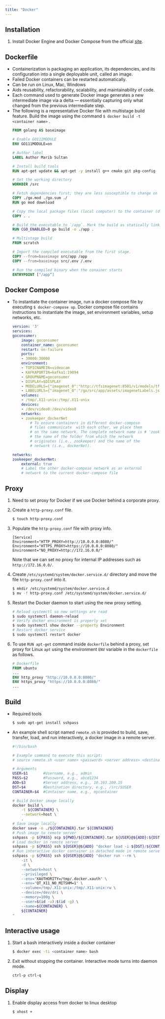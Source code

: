 ```yaml
---
title: "Docker"
---
```


## Installation
1. Install Docker Engine and Docker Compose from the official [site](https://docs.docker.com/install/linux/docker-ce/ubuntu/). 

## Dockerfile
+ Containerization is packaging an application, its dependencies, and its configuration into a single deployable unit, called an image.
+ Failed Docker containers can be restarted automatically.
+ Can be run on Linux, Mac, Windows
+ Aids reusability, refactorability, scalability, and maintainability of code.
+ Each command used to generate Docker image  generates a new intermediate image via a delta — essentially capturing only what changed from the previous intermediate step.
+ The following is a representative Docker file with multistage build feature. Build the image using the command `$ docker build -t <container name>` .
    ```dockerfile
    FROM golang AS baseimage

    # Enable GO111MODULE
    ENV GO111MODULE=on

    # Author label
    LABEL Author Marib Sultan

    # Install build tools
    RUN apt-get update && apt-get -y install g++ cmake git pkg-config

    # Set the working directory
    WORKDIR /src

    # Fetch dependencies first; they are less susceptible to change on every build and will therefore be cached for speeding up the next build
    COPY ./go.mod ./go.sum ./
    RUN go mod download

    # Copy the local package files (local computer) to the container (docker image)
    COPY . .

    # Build the executable to `/app`. Mark the build as statically linked.
    RUN CGO_ENABLED=0 go build -o ./app .

    # Multistage build
    FROM scratch

    # Import the compiled executable from the first stage.
    COPY --from=baseimage src/app /app
    COPY --from=baseimage src/.env /.env

    # Run the compiled binary when the conainer starts
    ENTRYPOINT ["/app“]
    ```

## Docker Compose
+ To instantiate the container image, run a docker compose file by executing `$ docker-compose up`. Docker compose file contains instructions to instantiate the image, set environment variables, setup networks, etc. 
    ```yml
    version: '3'
    services:
    goconsumer:
        image: goconsumer
        container_name: goconsumer 
        restart: on-failure
        ports:
        - 30000:30000
        environment:
        - TOPICNAMEIN=videocam
        - KAFKAPORTIN=kafka1:19094
        - GROUPNAME=goconsumer
        - DISPLAY=$DISPLAY
        - MODELURLS={"imagenet_0":"http://tfsimagenet:8501/v1/models/tfModel:predict"} 
        - LABELURLS={"imagenet_0":"/go/src/app/assets/imagenetLabels.json"} 
        volumes:
        - /tmp/.X11-unix:/tmp/.X11-unix 
        devices:
        - /dev/video0:/dev/video0 
        networks:
        - zookeeper_dockerNet 
            # To ensure containers in different docker-compose 
            # files communicate  with each other, we place them 
            # on the same network. The complete network name is # 'zookeeper_dockerNet'. It is derived by joining 
            # the name of the folder from which the network 
            # originates (i.e., zookeeper) and the name of the 
            # network (i.e., dockerNet).

    networks:
    zookeeper_dockerNet:
        external: true 
        # Label the other docker-compose network as an external 
        # network to the current docker-compose file
    ```

## Proxy
1. Need to set proxy for Docker if we use Docker behind a corporate proxy.

1. Create a `http-proxy.conf` file.
    ```bash
    $ touch http-proxy.conf
    ```
1. Populate the `http-proxy.conf` file with proxy info.    
    ```
    [Service]
    Environment="HTTP_PROXY=http://10.0.0.0:8080/"
    Environment="HTTPS_PROXY=https://10.0.0.0:8080/"
    Environment="NO_PROXY=http://172.16.0.0/"
    ```  
    Note that we can set no proxy for internal IP addresses such as `http://172.16.0.0/`.

1. Create `/etc/systemd/system/docker.service.d/` directory and move the file `http-proxy.conf` into it.
    ```bash
    $ mkdir /etc/systemd/system/docker.service.d
    $ mv -f http-proxy.conf /etc/systemd/system/docker.service.d/
    ```

1. Restart the Docker daemon to start using the new proxy setting.
    ```bash
    # Reload systemctl so new settings are read
    $ sudo systemctl daemon-reload
    # Verify docker environment is properly set
    $ sudo systemctl show docker --property Environment
    # Restart docker service 
    $ sudo systemctl restart docker
    ```

1. To use `RUN apt-get` command inside `dockerfile` behind a proxy, set proxy for Linux `apt` using the environment `ENV` variable in the `dockerfile` as follows.
    ```dockerfile
    # Dockerfile
    FROM ubuntu
    ...
    ENV http_proxy "http://10.0.0.0:8080/"
    ENV https_proxy "https://10.0.0.0:8080/"
    ...
    ```            

## Build
+ Required tools
    ```bash
    $ sudo apt-get install sshpass
    ```
+ An example shell script named `remote.sh` is provided to build, save, transfer, load, and run interactively, a docker image in a remote server.
    ```sh
    #!/bin/bash

    # Example command to execute this script:
    # source remote.sh <user name> <password> <server address> <destination directory> <container name>

    # Arguments
    USER=$1       #Username, e.g., admin
    PASS=$2       #Password, e.g., abcd1234
    ADD=$3        #Server address, e.g., 10.193.200.15
    DST=$4        #Destination directory, e.g., /src/$USER
    CONTAINER=$4  #Container name, e.g., mycontainer

    # Build Docker image locally
    docker build \
        -t ${CONTAINER} \
        --network=host \
        .
    # Save image locally
    docker save -o ./${CONTAINER}.tar ${CONTAINER}
    # Push image to remote server
    sshpass -p ${PASS} scp ${PWD}/${CONTAINER}.tar ${USER}@${ADD}:${DST}
    # Load docker in remote server
    sshpass -p ${PASS} ssh ${USER}@${ADD} "docker load -i ${DST}/${CONTAINER}.tar"
    # Run interactive docker container in detached mode in remote server 
    sshpass -p ${PASS} ssh ${USER}@${ADD} "docker run --rm \
        -it \
        -d \
        --network=host \
        --privileged \
        --env="XAUTHORITY=/tmp/.docker.xauth" \
        --env="QT_X11_NO_MITSHM=1" \
        --volume=/tmp/.X11-unix:/tmp/.X11-unix:rw \
        --device=/dev/dri \
        --memory=100g \
        --user=$(id -u):$(id -g) \
        --name=${CONTAINER} \
        ${CONTAINER}
    "
    ```

## Interactive usage
1. Start a bash interactively inside a docker container
    ```bash
    $ docker exec -ti <container name> bash
    ```
1. Exit without stopping the container. Interactive mode turns into daemon mode.
    ```bash
    ctrl-p ctrl-q
    ```

## Display
1. Enable display access from docker to linux desktop
    ```bash
    $ xhost +
    ```